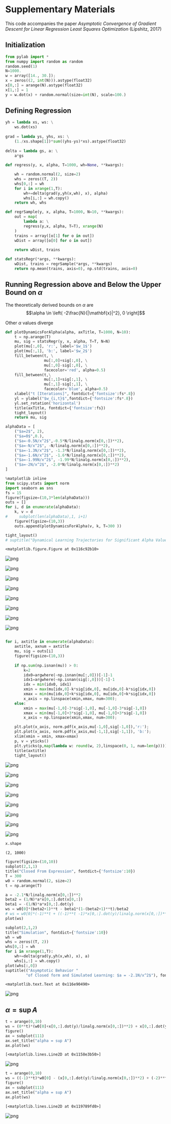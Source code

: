 
# Supplementary Materials
This code accompanies the paper *Asymptotic Convergence of Gradient Descent for Linear Regression Least Squares Optimization* (Lipshitz, 2017)

## Initialization


```python
from pylab import *
from numpy import random as random
random.seed(1)
N=1000.
w = array([14., 30.]); 
x = zeros((2, int(N))).astype(float32)
x[0,:] = arange(N).astype(float32)
x[1,:] = 1
y = w.dot(x) + random.normal(size=int(N), scale=100.)
```

## Defining Regression 


```python
yh = lambda xs, ws: \
    ws.dot(xs)
    
grad = lambda ys, yhs, xs: \
    (1./xs.shape[1])*sum((yhs-ys)*xs).astype(float32)
    
delta = lambda gs, a: \
    a*gs
    
def regress(y, x, alpha, T=1000, wh=None, **kwargs):

    wh = random.normal(2, size=2)
    whs = zeros((T, 2))
    whs[0,:] = wh
    for i in xrange(1,T): 
        wh+=delta(grad(y,yh(x,wh), x), alpha)
        whs[i,:] = wh.copy()
    return wh, whs
```


```python
def regrSample(y, x, alpha, T=1000, N=10, **kwargs):
    out = map(
        lambda a: \
        regress(y,x, alpha, T=T), xrange(N)
    )
    trains = array([o[1] for o in out])
    wDist = array([o[0] for o in out])
    
    return wDist, trains

def statsRegr(*args, **kwargs):
    wDist, trains = regrSample(*args, **kwargs)
    return np.mean(trains, axis=0), np.std(trains, axis=0)
```

## Running Regression above and Below the Upper Bound on $\alpha$

The theoretically derived bounds on $\alpha$ are $$\alpha \in  \left( -2\frac{N}{|\mathbf{x}|^2}, 0 \right]$$

Other $\alpha$ values diverge


```python
def plotDynamicsForAlpha(alpha, axTitle, T=1000, N=10):
    t = np.arange(T)
    mu, sig = statsRegr(y, x, alpha, T=T, N=N)
    plot(mu[:,0], 'r:', label='$w_1$')
    plot(mu[:,1], 'b:', label='$w_2$')
    fill_between(t, \
                 mu[:,0]+sig[:,0], \
                 mu[:,0]-sig[:,0], \
                 facecolor='red', alpha=0.5)
    fill_between(t,\
                 mu[:,1]+sig[:,1], \
                 mu[:,1]-sig[:,1], \
                 facecolor='blue', alpha=0.5)
    xlabel("t [Iterations]", fontdict={'fontsize':fs*.8})
    yl = ylabel("$w_{i,t}$",fontdict={'fontsize':fs*.8})
    yl.set_rotation('horizontal')
    title(axTitle, fontdict={'fontsize':fs})
    tight_layout()
    return mu, sig


```


```python
alphaData = [
    ("$a=2$", 2),
    ("$a=0$",0.),
    ("$a=-0.5N/x^2$",-0.5*N/linalg.norm(x[0,:])**2),
    ("$a=-N/x^2$", -N/linalg.norm(x[0,:])**2),
    ("$a=-1.3N/x^2$", -1.3*N/linalg.norm(x[0,:])**2),
    ("$a=-1.6N/x^2$", -1.6*N/linalg.norm(x[0,:])**2),
    ("$a=-1.99N/x^2$", -1.99*N/linalg.norm(x[0,:])**2),
    ("$a=-2N/x^2$", -2.0*N/linalg.norm(x[0,:])**2)
]
```


```python
%matplotlib inline
from scipy.stats import norm
import seaborn as sns
fs = 15
figure(figsize=(10,3*len(alphaData)))
outs = []
for i, d in enumerate(alphaData):
    k, v = d
#     subplot(len(alphaData),1, i+1)
    figure(figsize=(10,3))
    outs.append(plotDynamicsForAlpha(v, k, T=300 ))

tight_layout()
# suptitle("Dynamical Learning Trajectories for Significant Alpha Values", y=1.08, fontdict={'fontsize':20});

```


    <matplotlib.figure.Figure at 0x116c92b10>



![png](Asymptotic%20Convergence%20of%20Gradient%20Descent%20for%20Linear%20Regression%20Least%20Squares%20Optimization_files/Asymptotic%20Convergence%20of%20Gradient%20Descent%20for%20Linear%20Regression%20Least%20Squares%20Optimization_9_1.png)



![png](Asymptotic%20Convergence%20of%20Gradient%20Descent%20for%20Linear%20Regression%20Least%20Squares%20Optimization_files/Asymptotic%20Convergence%20of%20Gradient%20Descent%20for%20Linear%20Regression%20Least%20Squares%20Optimization_9_2.png)



![png](Asymptotic%20Convergence%20of%20Gradient%20Descent%20for%20Linear%20Regression%20Least%20Squares%20Optimization_files/Asymptotic%20Convergence%20of%20Gradient%20Descent%20for%20Linear%20Regression%20Least%20Squares%20Optimization_9_3.png)



![png](Asymptotic%20Convergence%20of%20Gradient%20Descent%20for%20Linear%20Regression%20Least%20Squares%20Optimization_files/Asymptotic%20Convergence%20of%20Gradient%20Descent%20for%20Linear%20Regression%20Least%20Squares%20Optimization_9_4.png)



![png](Asymptotic%20Convergence%20of%20Gradient%20Descent%20for%20Linear%20Regression%20Least%20Squares%20Optimization_files/Asymptotic%20Convergence%20of%20Gradient%20Descent%20for%20Linear%20Regression%20Least%20Squares%20Optimization_9_5.png)



![png](Asymptotic%20Convergence%20of%20Gradient%20Descent%20for%20Linear%20Regression%20Least%20Squares%20Optimization_files/Asymptotic%20Convergence%20of%20Gradient%20Descent%20for%20Linear%20Regression%20Least%20Squares%20Optimization_9_6.png)



![png](Asymptotic%20Convergence%20of%20Gradient%20Descent%20for%20Linear%20Regression%20Least%20Squares%20Optimization_files/Asymptotic%20Convergence%20of%20Gradient%20Descent%20for%20Linear%20Regression%20Least%20Squares%20Optimization_9_7.png)



![png](Asymptotic%20Convergence%20of%20Gradient%20Descent%20for%20Linear%20Regression%20Least%20Squares%20Optimization_files/Asymptotic%20Convergence%20of%20Gradient%20Descent%20for%20Linear%20Regression%20Least%20Squares%20Optimization_9_8.png)



```python

for i, axtitle in enumerate(alphaData):
    axtitle, axnum = axtitle
    mu, sig = outs[i]
    figure(figsize=(10,3))
    
    if np.sum(np.isnan(mu)) > 0:
        k=2
        idx0=argwhere(~np.isnan(mu[:,0]))[-1]-1
        idx1=argwhere(~np.isnan(sig[:,0]))[-1]-1
        idx = min(idx0, idx1)
        xmin = max(mu[idx,0]-k*sig[idx,0], mu[idx,0]-k*sig[idx,0])
        xmax = min(mu[idx,0]+k*sig[idx,0], mu[idx,0]+k*sig[idx,0])
        x_axis = np.linspace(xmin,xmax, num=300);
    else: 
        xmin = max(mu[-1,0]-3*sig[-1,0], mu[-1,0]-3*sig[-1,0])
        xmax = min(mu[-1,0]+3*sig[-1,0], mu[-1,0]+3*sig[-1,0])
        x_axis = np.linspace(xmin,xmax, num=300);

    plt.plot(x_axis, norm.pdf(x_axis,mu[-1,0],sig[-1,0]),'r:');
    plt.plot(x_axis, norm.pdf(x_axis,mu[-1,1],sig[-1,1]), 'b:');
    xlim(xmin = xmin, xmax=xmax)
    p, v = yticks()
    plt.yticks(p,map(lambda w: round(w, 2),linspace(0, 1, num=len(p))))
    title(axtitle)
    tight_layout()

```


![png](Asymptotic%20Convergence%20of%20Gradient%20Descent%20for%20Linear%20Regression%20Least%20Squares%20Optimization_files/Asymptotic%20Convergence%20of%20Gradient%20Descent%20for%20Linear%20Regression%20Least%20Squares%20Optimization_10_0.png)



![png](Asymptotic%20Convergence%20of%20Gradient%20Descent%20for%20Linear%20Regression%20Least%20Squares%20Optimization_files/Asymptotic%20Convergence%20of%20Gradient%20Descent%20for%20Linear%20Regression%20Least%20Squares%20Optimization_10_1.png)



![png](Asymptotic%20Convergence%20of%20Gradient%20Descent%20for%20Linear%20Regression%20Least%20Squares%20Optimization_files/Asymptotic%20Convergence%20of%20Gradient%20Descent%20for%20Linear%20Regression%20Least%20Squares%20Optimization_10_2.png)



![png](Asymptotic%20Convergence%20of%20Gradient%20Descent%20for%20Linear%20Regression%20Least%20Squares%20Optimization_files/Asymptotic%20Convergence%20of%20Gradient%20Descent%20for%20Linear%20Regression%20Least%20Squares%20Optimization_10_3.png)



![png](Asymptotic%20Convergence%20of%20Gradient%20Descent%20for%20Linear%20Regression%20Least%20Squares%20Optimization_files/Asymptotic%20Convergence%20of%20Gradient%20Descent%20for%20Linear%20Regression%20Least%20Squares%20Optimization_10_4.png)



![png](Asymptotic%20Convergence%20of%20Gradient%20Descent%20for%20Linear%20Regression%20Least%20Squares%20Optimization_files/Asymptotic%20Convergence%20of%20Gradient%20Descent%20for%20Linear%20Regression%20Least%20Squares%20Optimization_10_5.png)



![png](Asymptotic%20Convergence%20of%20Gradient%20Descent%20for%20Linear%20Regression%20Least%20Squares%20Optimization_files/Asymptotic%20Convergence%20of%20Gradient%20Descent%20for%20Linear%20Regression%20Least%20Squares%20Optimization_10_6.png)



![png](Asymptotic%20Convergence%20of%20Gradient%20Descent%20for%20Linear%20Regression%20Least%20Squares%20Optimization_files/Asymptotic%20Convergence%20of%20Gradient%20Descent%20for%20Linear%20Regression%20Least%20Squares%20Optimization_10_7.png)



```python
x.shape
```




    (2, 1000)




```python
figure(figsize=(10,10))
subplot(2,1,1)
title("Closed From Expression", fontdict={'fontsize':10})
T = 300
w0 = random.normal(2, size=2)
t = np.arange(T)

a = -2.1*N/linalg.norm(x[0,:])**2
beta2 = (1/N)*a*x[0,:].dot(x[0,:])
beta1 = -(1/N)*a*x[0,:].dot(y)
ws = w0[0]*(beta2+1)**t - beta1*(1-(beta2+1)**t)/beta2
# ws = w0[0]*(-1)**t + ((-1)**t -1)*x[0,:].dot(y)/linalg.norm(x[0,:])**2
plot(ws)

subplot(2,1,2)
title("Simulation", fontdict={'fontsize':10})
wh = w0
whs = zeros((T, 2))
whs[0,:] = wh
for i in xrange(1,T): 
    wh+=delta(grad(y,yh(x,wh), x), a)
    whs[i,:] = wh.copy()
plot(whs[:,0])
suptitle(("Asymptotic Behavior "
         "of Closed form and Simulated Learning: $a = -2.1N/x^2$"), fontdict={"fontsize":20})
```




    <matplotlib.text.Text at 0x116e90490>




![png](Asymptotic%20Convergence%20of%20Gradient%20Descent%20for%20Linear%20Regression%20Least%20Squares%20Optimization_files/Asymptotic%20Convergence%20of%20Gradient%20Descent%20for%20Linear%20Regression%20Least%20Squares%20Optimization_12_1.png)


## $\alpha = \sup A$


```python
t = arange(0,10)
ws = (0**t)*(w0[0]+x[0,:].dot(y)/linalg.norm(x[0,:])**2) + x[0,:].dot(y)/linalg.norm(x[0,:])**2
figure()
ax = subplot(111)
ax.set_title("alpha = sup A")
ax.plot(ws)
```




    [<matplotlib.lines.Line2D at 0x1158e3b50>]




![png](Asymptotic%20Convergence%20of%20Gradient%20Descent%20for%20Linear%20Regression%20Least%20Squares%20Optimization_files/Asymptotic%20Convergence%20of%20Gradient%20Descent%20for%20Linear%20Regression%20Least%20Squares%20Optimization_14_1.png)



```python
t = arange(0,10)
ws = ((-1)**t)*w0[0] - (x[0,:].dot(y)/linalg.norm(x[0,:])**2) + (-2)**t*x[0,:].dot(y)/linalg.norm(x[0,:])**2
figure()
ax = subplot(111)
ax.set_title("alpha = sup A")
ax.plot(ws)
```




    [<matplotlib.lines.Line2D at 0x119789fd0>]




![png](Asymptotic%20Convergence%20of%20Gradient%20Descent%20for%20Linear%20Regression%20Least%20Squares%20Optimization_files/Asymptotic%20Convergence%20of%20Gradient%20Descent%20for%20Linear%20Regression%20Least%20Squares%20Optimization_15_1.png)



```python

```
